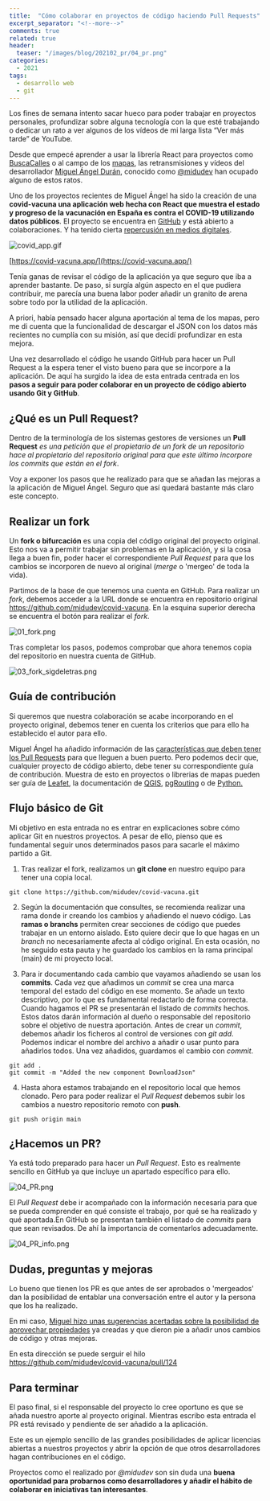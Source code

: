 ```yaml
---
title:  "Cómo colaborar en proyectos de código haciendo Pull Requests"
excerpt_separator: "<!--more-->"
comments: true
related: true
header:
  teaser: "/images/blog/202102_pr/04_pr.png" 
categories: 
  - 2021
tags:
  - desarrollo web
  - git
---
```


Los fines de semana intento sacar hueco para poder trabajar en proyectos personales, profundizar sobre alguna tecnología con la que esté trabajando o dedicar un rato a ver algunos de los vídeos de mi larga lista “Ver más tarde” de YouTube.

Desde que empecé aprender a usar la librería React para proyectos como [BuscaCalles](http://sigdeletras.com/2020/buscacalles-aplicacion-react-para-la-consulta-de-datos-de-cartociudad/) o al campo de los [mapas](http://sigdeletras.com/2020/side-project-desarrollo-de-aplicacion-web-con-react-y-leaflet-i/), las retransmisiones y vídeos del desarrollador [Miguel Ángel Durán](https://github.com/midudev), conocido como [@midudev](https://twitter.com/midudev) han ocupado alguno de estos ratos.


Uno de los proyectos recientes de Miguel Ángel ha sido la creación de una **covid-vacuna una aplicación web hecha con React que muestra el estado y progreso de la vacunación en España es contra el COVID-19 utilizando datos públicos**.  El proyecto se encuentra en [GitHub](https://github.com/midudev/covid-vacuna) y está abierto a colaboraciones. Y ha tenido cierta [repercusión en medios digitales](https://www.20minutos.es/noticia/4552926/0/lanzan-una-web-con-datos-del-gobierno-que-permite-ver-como-avanza-en-espana-la-vacunacion-contra-el-coronavirus/).

![covid_app.gif](/images/blog/202102_pr/covid_app.gif)

[https://covid-vacuna.app/](https://covid-vacuna.app/)

Tenía ganas de revisar el código de la aplicación ya que seguro que iba a aprender bastante. De paso, si surgía algún aspecto en el que pudiera contribuir, me parecía una buena labor poder añadir un granito de arena sobre todo por la utilidad de la aplicación.

A priori, había pensado hacer alguna aportación al tema de los mapas, pero me di cuenta que la funcionalidad de descargar el JSON con los datos más recientes no cumplía con su misión, así que decidí profundizar en esta mejora.

Una vez desarrollado el código he usando GitHub para hacer un Pull Request a la espera tener el visto bueno para que se incorpore a la aplicación. De aquí ha surgido la idea de esta entrada centrada en los **pasos a seguir para poder colaborar en un proyecto de código abierto usando Git y GitHub**.

## ¿Qué es un Pull Request?

Dentro de la terminología de los sistemas gestores de versiones un **Pull Request** *es una petición que el propietario de un fork de un repositorio hace al propietario del repositorio original para que este último incorpore los commits que están en el fork*. 

Voy a exponer los pasos que he realizado para que se añadan las mejoras a la aplicación de Miguel Ángel. Seguro que así quedará bastante más claro este concepto.

## Realizar un fork

Un **fork o bifurcación** es una copia del código original del proyecto original. Esto nos va a permitir trabajar sin problemas en la aplicación, y si la cosa llega a buen fin, poder hacer el correspondiente  *Pull Request* para que los cambios se incorporen de nuevo al original (*merge* o 'mergeo' de toda la vida).

Partimos de la base de que tenemos una cuenta en GitHub. Para realizar un *fork*, debemos acceder a la URL donde se encuentra en repositorio original https://github.com/midudev/covid-vacuna. En la esquina superior derecha se encuentra el botón para realizar el *fork*.

![01_fork.png](/images/blog/202102_pr/01_fork.png)

Tras completar los pasos, podemos comprobar que ahora tenemos copia del repositorio en nuestra cuenta de GitHub.

![03_fork_sigdeletras.png](/images/blog/202102_pr/03_fork_sigdeletras.png)

## Guía de contribución

Si queremos que nuestra colaboración se acabe incorporando en el proyecto original,  debemos tener en cuenta los criterios que para ello ha establecido el autor para ello.

Miguel Ángel ha añadido información de las [características que deben tener los Pull Requests](https://github.com/sigdeletras/covid-vacuna#aceptas-pull-request) para que lleguen a buen puerto. Pero podemos decir que, cualquier proyecto de código abierto, debe tener su correspondiente guía de contribución. Muestra de esto en proyectos o librerias de mapas pueden ser guía de [Leafet](https://github.com/Leaflet/Leaflet/blob/master/CONTRIBUTING.md), la documentación de [QGIS](https://docs.qgis.org/3.10/es/docs/documentation_guidelines/first_contribution.html), [pgRouting](https://pgrouting.org/docs/howto/contribute.html) o de [Python.](https://devguide.python.org/) 

## Flujo básico de Git

Mi objetivo en esta entrada no es entrar en explicaciones sobre cómo aplicar Git en nuestros proyectos. A pesar de ello, pienso que es fundamental seguir unos determinados pasos para sacarle el máximo partido a Git.

1. Tras realizar el fork, realizamos un **git clone** en nuestro equipo para tener una copia local.

```
git clone https://github.com/midudev/covid-vacuna.git
```

2. Según la documentación que consultes, se recomienda realizar una rama donde ir creando los cambios y añadiendo el nuevo código.  Las **ramas o branchs** permiten crear secciones de código que puedes trabajar en un entorno aislado. Esto quiere decir que lo que hagas en un *branch* no necesariamente afecta al código original. En esta ocasión, no he seguido esta pauta y he guardado los cambios en la rama principal (main) de mi proyecto local.


3. Para ir documentando cada cambio que vayamos añadiendo se usan los **commits**. Cada vez que añadimos un *commit* se crea una marca temporal del estado del código en ese momento. Se añade un texto descriptivo, por lo que es fundamental redactarlo de forma correcta. Cuando hagamos el PR se presentarán el listado de *commits* hechos. Estos datos darán información al dueño o responsable del repositorio sobre el objetivo de nuestra aportación. Antes de crear un *commit*, debemos añadir los ficheros al control de versiones con *git add*. Podemos indicar el nombre del archivo a añadir o usar punto  para añadirlos todos. Una vez añadidos, guardamos el cambio con *commit*.

```
git add .
git commit -m "Added the new component DownloadJson"
```

4. Hasta ahora estamos trabajando en el repositorio local que hemos clonado. Pero para poder realizar el *Pull Request* debemos subir los cambios a nuestro repositorio remoto con **push**.

```
git push origin main
```

## ¿Hacemos un PR?

Ya está todo preparado para hacer un *Pull Request*. Esto es realmente sencillo en GitHub ya que incluye un apartado específico para ello.

![04_PR.png](/images/blog/202102_pr/04_PR.png)

El *Pull Request* debe ir acompañado con la información necesaria para que se pueda comprender en qué consiste el trabajo, por qué se ha realizado y qué aportada.En GitHub se presentan también el listado de *commits* para que sean revisados. De ahí la importancia de comentarlos adecuadamente.

![04_PR_info.png](/images/blog/202102_pr/04_PR_info.png)


## Dudas, preguntas y mejoras

Lo bueno que tienen los PR es que antes de ser aprobados o 'mergeados' dan la posibilidad de entablar una conversación entre el autor y la persona que los ha realizado. 

En mi caso, [Miguel hizo unas sugerencias acertadas sobre la posibilidad de aprovechar propiedades](https://github.com/midudev/covid-vacuna/pull/124) ya creadas y que dieron pie a añadir unos cambios de código y otras mejoras.

En esta dirección se puede serguir el hilo https://github.com/midudev/covid-vacuna/pull/124

## Para terminar

El paso final, si el responsable del proyecto lo cree oportuno es que se añada nuestro aporte al proyecto original. Mientras escribo esta entrada el PR está revisado y pendiente de ser añadido a la aplicación.

Este es un ejemplo sencillo de las grandes posibilidades de aplicar licencias abiertas a nuestros proyectos y abrir la opción de que otros desarrolladores hagan contribuciones en el código.

Proyectos como el realizado por *@midudev* son sin duda una **buena oportunidad para probarnos como desarrolladores y añadir el hábito de colaborar en iniciativas tan interesantes**.


